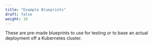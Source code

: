 ```yaml
---
title: "Example Blueprints"
draft: false
weight: 10
---
```


These are pre-made blueprints to use for testing or to base an actual deployment off a Kubernetes cluster.